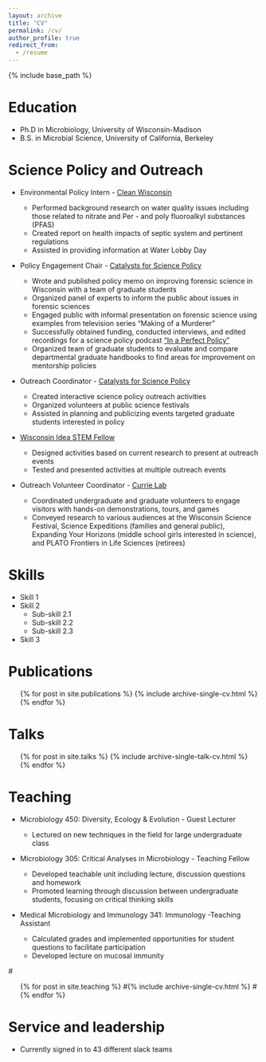 ```yaml
---
layout: archive
title: "CV"
permalink: /cv/
author_profile: true
redirect_from:
  - /resume
---
```


{% include base_path %}

Education
======
* Ph.D in Microbiology, University of Wisconsin-Madison
* B.S. in Microbial Science, University of California, Berkeley

Science Policy and Outreach
======
* Environmental Policy Intern - [Clean Wisconsin](https://www.cleanwisconsin.org/)
  * Performed background research on water quality issues including those related to nitrate and Per - and poly fluoroalkyl substances (PFAS)
  * Created report on health impacts of septic system and pertinent regulations
  * Assisted in providing information at Water Lobby Day


* Policy Engagement Chair - [Catalysts for Science Policy](https://casp.wisc.edu/)
  * Wrote and published policy memo on improving forensic science in Wisconsin with a team of graduate students
  * Organized panel of experts to inform the public about issues in forensic sciences
  * Engaged public with informal presentation on forensic science using examples from television series “Making of a Murderer”
  * Successfully obtained funding, conducted interviews, and edited recordings for a science policy podcast [“In a Perfect Policy”](https://casp.wisc.edu/podcast/)
  * Organized team of graduate students to evaluate and compare departmental graduate handbooks to find areas for improvement on mentorship policies
  
* Outreach Coordinator - [Catalysts for Science Policy](https://casp.wisc.edu/)                                                                  
  * Created interactive science policy outreach activities 
  * Organized volunteers at public science festivals    
  * Assisted in planning and publicizing events targeted graduate students interested in policy

* [Wisconsin Idea STEM Fellow](https://broaderimpacts.wisc.edu/wisconsin-idea-stem-fellows-home-mockup/)                                  
  * Designed activities based on current research to present at outreach events
  * Tested and presented activities at multiple outreach events

* Outreach Volunteer Coordinator - [Currie Lab](https://currielab.wisc.edu/index.php)                          
  * Coordinated undergraduate and graduate volunteers to engage visitors with hands-on demonstrations, tours, and games 
  * Conveyed research to various audiences at the Wisconsin Science Festival, Science Expeditions (families and general public), Expanding Your Horizons (middle school girls    interested in science), and PLATO Frontiers in Life Sciences (retirees) 


  
Skills
======
* Skill 1
* Skill 2
  * Sub-skill 2.1
  * Sub-skill 2.2
  * Sub-skill 2.3
* Skill 3

Publications
======
  <ul>{% for post in site.publications %}
    {% include archive-single-cv.html %}
  {% endfor %}</ul>
  
Talks
======
  <ul>{% for post in site.talks %}
    {% include archive-single-talk-cv.html %}
  {% endfor %}</ul>
  
Teaching
======

 * Microbiology 450: Diversity, Ecology & Evolution - Guest Lecturer                      
   * Lectured on new techniques in the field for large undergraduate class

 * Microbiology 305: Critical Analyses in Microbiology - Teaching Fellow        
   * Developed teachable unit including lecture, discussion questions and homework
   * Promoted learning through discussion between undergraduate students, focusing on critical thinking skills

 * Medical Microbiology and Immunology 341: Immunology -Teaching Assistant       
   * Calculated grades and implemented opportunities for student questions to facilitate participation
   * Developed lecture on mucosal immunity

  #<ul>{% for post in site.teaching %}
   #{% include archive-single-cv.html %}
  #{% endfor %}</ul>
  
Service and leadership
======
* Currently signed in to 43 different slack teams
